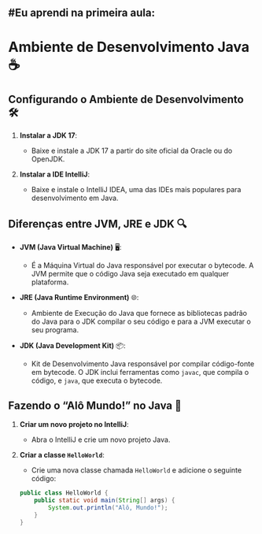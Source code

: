 #Eu aprendi na primeira aula:
--------------------------------
# Ambiente de Desenvolvimento Java ☕️

## Configurando o Ambiente de Desenvolvimento 🛠️

1. **Instalar a JDK 17**:
   - Baixe e instale a JDK 17 a partir do site oficial da Oracle ou do OpenJDK.

2. **Instalar a IDE IntelliJ**:
   - Baixe e instale o IntelliJ IDEA, uma das IDEs mais populares para desenvolvimento em Java.

## Diferenças entre JVM, JRE e JDK 🔍

- **JVM (Java Virtual Machine)** 🖥️:
  - É a Máquina Virtual do Java responsável por executar o bytecode. A JVM permite que o código Java seja executado em qualquer plataforma.

- **JRE (Java Runtime Environment)** 🌐:
  - Ambiente de Execução do Java que fornece as bibliotecas padrão do Java para o JDK compilar o seu código e para a JVM executar o seu programa.

- **JDK (Java Development Kit)** 📦:
  - Kit de Desenvolvimento Java responsável por compilar código-fonte em bytecode. O JDK inclui ferramentas como `javac`, que compila o código, e `java`, que executa o bytecode.

## Fazendo o “Alô Mundo!” no Java 👋

1. **Criar um novo projeto no IntelliJ**:
   - Abra o IntelliJ e crie um novo projeto Java.

2. **Criar a classe `HelloWorld`**:
   - Crie uma nova classe chamada `HelloWorld` e adicione o seguinte código:

   ```java
   public class HelloWorld {
       public static void main(String[] args) {
           System.out.println("Alô, Mundo!");
       }
   }